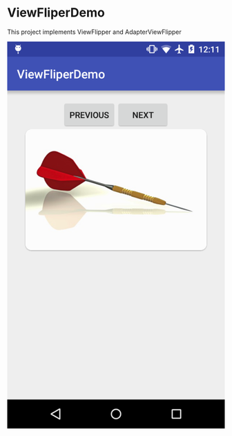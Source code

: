 # ViewFliperDemo
This project implements ViewFlipper and AdapterViewFlipper


![Alt text](https://github.com/yousufshawon/ViewFliperDemo/blob/master/screenshot/Screenshot_2016-08-18-12-11-04.png "Screenshot 1")
